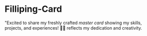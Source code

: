 # Filliping-Card
"Excited to share my freshly crafted *master card* showing my skills, projects, and experiences! 🚀✨ reflects my dedication and creativity.
